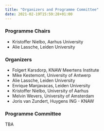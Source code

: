 ```yaml
---
title: "Organizers and Programme Committee"
date: 2021-02-19T15:59:28+01:00
---
```


### Programme Chairs
- Kristoffer Nielbo, Aarhus University
- Alie Lassche, Leiden University

### Organizers
- Folgert Karsdorp, KNAW Meertens Institute
- Mike Kestemont, University of Antwerp
- Alie Lassche, Leiden University
- Enrique Manjavacas, Leiden University
- Kristoffer Nielbo, University of Aarhus
- Melvin Wevers, University of Amsterdam
- Joris van Zundert, Huygens ING - KNAW

### Programme Committee
TBA
